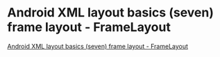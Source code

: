 # Android XML layout basics (seven) frame layout - FrameLayout
[Android XML layout basics (seven) frame layout - FrameLayout](https://aiwithcloud.com/2022/09/15/android_xml_layout_basics_seven_frame_layout___framelayout/)